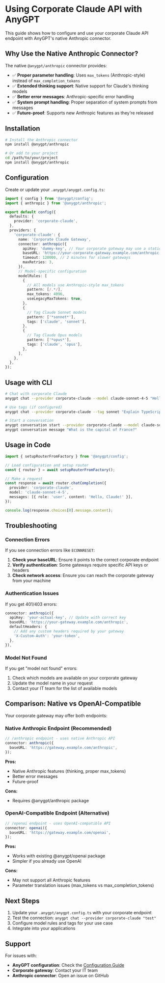 # Using Corporate Claude API with AnyGPT

This guide shows how to configure and use your corporate Claude API endpoint with AnyGPT's native Anthropic connector.

## Why Use the Native Anthropic Connector?

The native `@anygpt/anthropic` connector provides:

- ✅ **Proper parameter handling**: Uses `max_tokens` (Anthropic-style) instead of `max_completion_tokens`
- ✅ **Extended thinking support**: Native support for Claude's thinking models
- ✅ **Better error messages**: Anthropic-specific error handling
- ✅ **System prompt handling**: Proper separation of system prompts from messages
- ✅ **Future-proof**: Supports new Anthropic features as they're released

## Installation

```bash
# Install the Anthropic connector
npm install @anygpt/anthropic

# Or add to your project
cd /path/to/your/project
npm install @anygpt/anthropic
```

## Configuration

Create or update your `.anygpt/anygpt.config.ts`:

```typescript
import { config } from '@anygpt/config';
import { anthropic } from '@anygpt/anthropic';

export default config({
  defaults: {
    provider: 'corporate-claude',
  },
  providers: {
    'corporate-claude': {
      name: 'Corporate Claude Gateway',
      connector: anthropic({
        apiKey: 'dummy-key', // Your corporate gateway may use a static key
        baseURL: 'https://your-corporate-gateway.example.com/anthropic',
        timeout: 120000, // 2 minutes for slower gateways
        maxRetries: 3,
      }),
      // Model-specific configuration
      modelRules: [
        {
          // All models use Anthropic-style max_tokens
          pattern: [/.*/],
          max_tokens: 4096,
          useLegacyMaxTokens: true,
        },
        {
          // Tag Claude Sonnet models
          pattern: ['*sonnet*'],
          tags: ['claude', 'sonnet'],
        },
        {
          // Tag Claude Opus models
          pattern: ['*opus*'],
          tags: ['claude', 'opus'],
        },
      ],
    },
  },
});
```

## Usage with CLI

```bash
# Chat with corporate Claude
anygpt chat --provider corporate-claude --model claude-sonnet-4-5 "Hello!"

# Use tags (if configured)
anygpt chat --provider corporate-claude --tag sonnet "Explain TypeScript"

# Start a conversation
anygpt conversation start --provider corporate-claude --model claude-sonnet-4-5
anygpt conversation message "What is the capital of France?"
```

## Usage in Code

```typescript
import { setupRouterFromFactory } from '@anygpt/config';

// Load configuration and setup router
const { router } = await setupRouterFromFactory();

// Make a request
const response = await router.chatCompletion({
  provider: 'corporate-claude',
  model: 'claude-sonnet-4-5',
  messages: [{ role: 'user', content: 'Hello, Claude!' }],
});

console.log(response.choices[0].message.content);
```

## Troubleshooting

### Connection Errors

If you see connection errors like `ECONNRESET`:

1. **Check your baseURL**: Ensure it points to the correct corporate endpoint
2. **Verify authentication**: Some gateways require specific API keys or headers
3. **Check network access**: Ensure you can reach the corporate gateway from your machine

### Authentication Issues

If you get 401/403 errors:

```typescript
connector: anthropic({
  apiKey: 'your-actual-key', // Update with correct key
  baseURL: 'https://your-gateway.example.com/anthropic',
  defaultHeaders: {
    // Add any custom headers required by your gateway
    'X-Custom-Auth': 'your-token',
  },
}),
```

### Model Not Found

If you get "model not found" errors:

1. Check which models are available on your corporate gateway
2. Update the model name in your request
3. Contact your IT team for the list of available models

## Comparison: Native vs OpenAI-Compatible

Your corporate gateway may offer both endpoints:

### Native Anthropic Endpoint (Recommended)

```typescript
// /anthropic endpoint - uses native Anthropic API
connector: anthropic({
  baseURL: 'https://gateway.example.com/anthropic',
});
```

**Pros:**

- Native Anthropic features (thinking, proper max_tokens)
- Better error messages
- Future-proof

**Cons:**

- Requires @anygpt/anthropic package

### OpenAI-Compatible Endpoint (Alternative)

```typescript
// /openai endpoint - uses OpenAI-compatible API
connector: openai({
  baseURL: 'https://gateway.example.com/openai',
});
```

**Pros:**

- Works with existing @anygpt/openai package
- Simpler if you already use OpenAI

**Cons:**

- May not support all Anthropic features
- Parameter translation issues (max_tokens vs max_completion_tokens)

## Next Steps

1. Update your `.anygpt/anygpt.config.ts` with your corporate endpoint
2. Test the connection: `anygpt chat --provider corporate-claude "test"`
3. Configure model rules and tags for your use case
4. Integrate into your applications

## Support

For issues with:

- **AnyGPT configuration**: Check the [Configuration Guide](../packages/config/README.md)
- **Corporate gateway**: Contact your IT team
- **Anthropic connector**: Open an issue on GitHub
